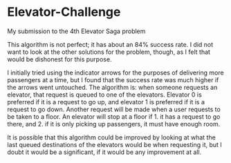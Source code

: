 # Elevator-Challenge
My submission to the 4th Elevator Saga problem

This algorithm is not perfect; it has about an 84% success rate. I did not want to look at the other solutions for the problem, though, as I felt that would be dishonest for this purpose. 

I initially tried using the indicator arrows for the purposes of delivering more passengers at a time, but I found that the success rate was much higher if the arrows went untouched. The algorithm is: when someone requests an elevator, that request is queued to one of the elevators. Elevator 0 is preferred if it is a request to go up, and elevator 1 is preferred if it is a request to go down. Another request will be made when a user requests to be taken to a floor. An elevator will stop at a floor if 1. it has a request to go there, and 2. if it is only picking up passengers, it must have enough room. 

It is possible that this algorithm could be improved by looking at what the last queued destinations of the elevators would be when requesting it, but I doubt it would be a significant, if it would be any improvement at all.
